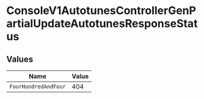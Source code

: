 # ConsoleV1AutotunesControllerGenPartialUpdateAutotunesResponseStatus


## Values

| Name                 | Value                |
| -------------------- | -------------------- |
| `FourHundredAndFour` | 404                  |